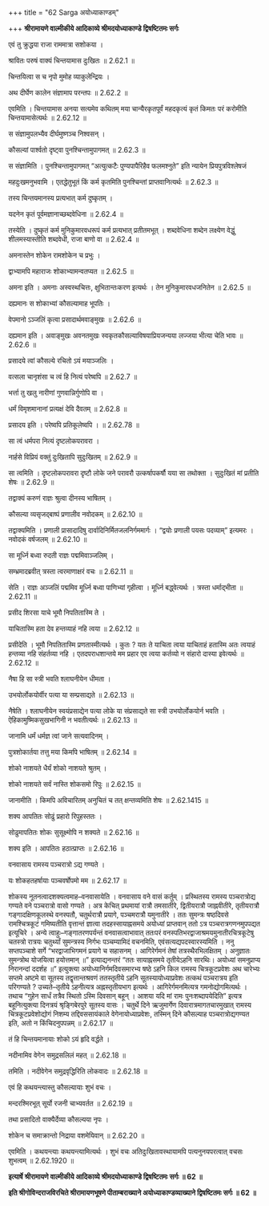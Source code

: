 +++
title = "62 Sarga अयोध्याकाण्डम्"

+++
**श्रीरामायणे वाल्मीकीये आदिकाव्ये श्रीमदयोध्याकाण्डे द्विषष्टितमः सर्गः**

एवं तु क्रुद्धया राजा राममात्रा सशोकया ।

श्रावितः परुषं वाक्यं चिन्तयामास दुःखितः ॥ 2.62.1 ॥

चिन्तयित्वा स च नृपो मुमोह व्याकुलेन्द्रियः ।

अथ दीर्घेण कालेन संज्ञामाप परन्तपः ॥ 2.62.2 ॥

एवमिति । चिन्तयामास अनया सत्यमेव कथितम् मया चान्यैरकृतपूर्वं महदकृत्यं कृतं किमतः परं करोमीति चिन्तयामासेत्यर्थः ॥ 2.62.12 ॥

स संज्ञामुपलभ्यैव दीर्घमुष्णञ्च निश्वसन् ।

कौसल्यां पार्श्वतो दृष्ट्वा पुनश्चिन्तामुपागमत् ॥ 2.62.3 ॥

स संज्ञामिति । पुनश्चिन्तामुपागमत् “अत्युत्कटैः पुण्यपापैरिहैव फलमश्नुते” इति न्यायेन प्रियपुत्रविश्लेषजं

महदुःखमनुभवामि । एतद्धेतुभूतं किं कर्म कृतमिति पुनश्चिन्तां प्राप्तवानित्यर्थः ॥ 2.62.3 ॥

तस्य चिन्तयमानस्य प्रत्यभात् कर्म दुष्कृतम् ।

यदनेन कृतं पूर्वमज्ञानाच्छब्दवेधिना ॥ 2.62.4 ॥

तस्येति । दुष्कृतं कर्म मुनिकुमारवधरूपं कर्म प्रत्यभात् प्रतीतमभूत् । शब्दवेधिना शब्देन लक्ष्येण वेद्धुं शीलमस्यास्तीति शब्दवेधी, राजा बाणो वा ॥ 2.62.4 ॥

अमनास्तेन शोकेन रामशोकेन च प्रभुः ।

द्वाभ्यामपि महाराजः शोकाभ्यामन्वतप्यत ॥ 2.62.5 ॥

अमना इति । अमनाः अस्वस्थचित्तः, क्षुभितान्तःकरण इत्यर्थः । तेन मुनिकुमारवधजनितेन ॥ 2.62.5 ॥

दह्यमानः स शोकाभ्यां कौसल्यामाह भूपतिः ।

वेपमानो ऽञ्जलिं कृत्वा प्रसादार्थमवाङ्मुखः ॥ 2.62.6 ॥

दह्यमान इति । अवाङ्मुखः अवनतमुखः स्वकृतकौसल्याविषयाप्रियजन्यया लज्जया भीत्या चेति भावः ॥ 2.62.6 ॥

प्रसादये त्वां कौसल्ये रचितो ऽयं मयाञ्जलिः ।

वत्सला चानृशंसा च त्वं हि नित्यं परेष्वपि ॥ 2.62.7 ॥

भर्त्ता तु खलु नारीणां गुणवान्निर्गुणोपि वा ।

धर्मं विमृशमानानां प्रत्यक्षं देवि दैवतम् ॥ 2.62.8 ॥

प्रसादय इति । परेष्वपि प्रतिकूलेष्वपि । ॥ 2.62.78 ॥

सा त्वं धर्मपरा नित्यं दृष्टलोकपरावरा ।

नार्हसे विप्रियं वक्तुं दुःखितापि सुदुःखितम् ॥ 2.62.9 ॥

सा त्वमिति । दृष्टलोकपरावरा दृष्टौ लोके जने परावरौ उत्कर्षापकर्षौ यया सा तथोक्ता । सुदुःखितं मां प्रतीति शेषः ॥ 2.62.9 ॥

तद्वाक्यं करुणं राज्ञः श्रुत्वा दीनस्य भाषितम् ।

कौसल्या व्यसृजद्बाष्पं प्रणालीव नवोदकम् ॥ 2.62.10 ॥

तद्वाक्यमिति । प्रणाली प्रासादादिषु दार्वादिनिर्मितजलनिर्गममार्गः । “द्वयोः प्रणाली पयसः पदव्याम्” इत्यमरः । नवोदकं वर्षजलम् ॥ 2.62.10 ॥

सा मूर्ध्नि बध्वा रुदती राज्ञः पद्ममिवाञ्जलिम् ।

सम्भ्रमादब्रवीत् त्रस्ता त्वरमाणाक्षरं वचः ॥ 2.62.11 ॥

सेति । राज्ञः अञ्जलिं पद्ममिव मूर्ध्नि बध्वा पाणिभ्यां गृहीत्वा । मूर्ध्नि बद्ध्वेत्यर्थः । त्रस्ता धर्माद्भीता ॥ 2.62.11 ॥

प्रसीद शिरसा याचे भूमौ निपतितास्मि ते ।

याचितास्मि हता देव हन्तव्याहं नहि त्वया ॥ 2.62.12 ॥

प्रसीदेति । भूमौ निपतितास्मि प्रणतास्मीत्यर्थः । कुतः ? यतः ते याचिता त्वया याचिताहं हतास्मि अतः त्वयाहं हन्तव्या नहि संहर्तव्या नहि । एतदपराधशान्तये मम प्रहार एव त्वया कर्तव्यो न संहारो दास्या इवेत्यर्थः ॥ 2.62.12 ॥

नैषा हि सा स्त्री भवति श्लाघनीयेन धीमता ।

उभयोर्लोकयोर्वीर पत्या या सम्प्रसाद्यते ॥ 2.62.13 ॥

नैषेति । श्लाघनीयेन स्वयंप्रसाद्येन पत्या लोके या संप्रसाद्यते सा स्त्री उभयोर्लोकयोर्न भवति । ऐहिकामुष्मिकसुखभागिनी न भवतीत्यर्थः ॥ 2.62.13 ॥

जानामि धर्मं धर्मज्ञ त्वां जाने सत्यवादिनम् ।

पुत्रशोकार्तया तत्तु मया किमपि भाषितम् ॥ 2.62.14 ॥

शोको नाशयते धैर्यं शोको नाशयते श्रुतम् ।

शोको नाशयते सर्वं नास्ति शोकसमो रिपुः ॥ 2.62.15 ॥

जानामीति । किमपि अविचारितम् अनुचितं च तत् क्षन्तव्यमिति शेषः ॥ 2.62.1415 ॥

शक्य आपतितः सोढुं प्रहारो रिपुहस्ततः ।

सोढुमापतितः शोकः सुसूक्ष्मोपि न शक्यते ॥ 2.62.16 ॥

शक्य इति । आपतितः हठात्प्राप्तः ॥ 2.62.16 ॥

वनवासाय रामस्य पञ्चरात्रो ऽद्य गण्यते ।

यः शोकहतहर्षायाः पञ्चवर्षोपमो मम ॥ 2.62.17 ॥

शोकस्य नूतनत्वादशक्यत्वमाह–वनवासायेति । वनवासाय वने वासं कर्तुम् । प्रस्थितस्य रामस्य पञ्चरात्रोद्य गण्यते वने पञ्चरात्रो वासो गण्यते । अत्र केचित् प्रथमायां रात्रौ तमसातीरे, द्वितीयरात्रौ जाह्नवीतीरे, तृतीयरात्रौ गङ्गादक्षिणकूलस्थे वनस्पतौ, चतुर्थरात्रौ प्रयागे, पञ्चमरात्रौ यमुनातीरे । ततः सुमन्त्रः षष्ठदिवसे रामश्चित्रकूटं गमिष्यतीति वृत्तान्तं ज्ञात्वा तदहस्सायाह्नसमये अयोध्यां प्राप्तवान् ततो ऽत्र पञ्चरात्रगणनमुपपद्यत इत्यूचिरे । अन्ये त्वाहुः–गङ्गातरणपर्यन्तं वनवासत्वाभावात् ततःपरं वनस्पतिभरद्वाजाश्रमयमुनातीरचित्रकूटेषु चतस्त्रो रात्रयः चतुर्थ्यां सुमन्त्रस्य निर्गभः पञ्चम्यामिदं वचनमिति, एवंसत्यद्यपदस्वारस्यमिति । ननु सप्तपञ्चाशे सर्गे “भरद्वाजाभिगमनं प्रयागे च सहासनम् । आगिरेर्गमनं तेषां तत्रस्थैरभिलक्षितम् । अनुज्ञातः सुमन्त्रोथ योजयित्वा हयोत्तमान् ॥” इत्याद्यनन्तरं “ततः सायाह्नसमये तृतीयेऽहनि सारथिः। अयोध्यां समनुप्राप्य निरानन्दां ददर्शह ॥” इत्युक्त्या अयोध्यानिर्गमदिवसमारभ्य षष्ठे ऽहनि किल रामस्य चित्रकूटप्रवेशः अथ चारेभ्यः सप्तमे अष्टमे वा सूतस्य तद्वृत्तान्तश्रवणं ततस्तृतीये ऽहनि सूतस्यायोध्याप्रवेशः तत्कथं पञ्चरात्रय इति परिगण्यते ? उच्यते–तृतीये ऽहनीत्यत्र अह्नस्तृतीयभाग इत्यर्थः । आगिरेर्गमनमित्यत्र गमनोद्योगमित्यर्थः । तथाच “गुहेन सार्धं तत्रैव स्थितो ऽस्मि दिवसान् बहून् । आशया यदि मां रामः पुनःशब्दापयेदिति” इत्यत्र बहूनित्युक्त्या दिनत्रयं श्रृङ्गिबेरपुरे सूतस्य वासः । चतुर्थे दिने ऋजुमार्गेण दिवारात्रमागतचारमुखात् रामस्य चित्रकूटप्रवेशोद्योगं निशम्य तद्दिवससायंकाले वेगेनायोध्याप्रवेशः, तस्मिन् दिने कौसल्याह पञ्चरात्रोद्यगण्यत इति, अतो न किंचिदनुपपन्नम् ॥ 2.62.17 ॥

तं हि चिन्तयमानायाः शोको ऽयं हृदि वर्द्धते ।

नदीनामिव वेगेन समुद्रसलिलं महत् ॥ 2.62.18 ॥

तमिति । नदीवेगेन समुद्रवृद्धिरिति लोकवादः ॥ 2.62.18 ॥

एवं हि कथयन्त्यास्तु कौसल्यायाः शुभं वचः ।

मन्दरश्मिरभूत् सूर्यो रजनी चाभ्यवर्तत ॥ 2.62.19 ॥

तथा प्रसादितो वाक्यैर्देव्या कौसल्यया नृपः ।

शोकेन च समाक्रान्तो निद्राया वशमेयिवान् ॥ 2.62.20 ॥

एवमिति । कथयन्त्याः कथयन्त्यामित्यर्थः । शुभं वचः अतिदुःखितावस्थायामपि पत्यनुनयपरत्वात् वचसः शुभत्वम् ॥ 2.62.1920 ॥

**इत्यार्षे श्रीरामायणे वाल्मीकीये आदिकाव्ये श्रीमदयोध्याकाण्डे द्विषष्टितमः सर्गः ॥ 62 ॥**

**इति श्रीगोविन्दराजविरचिते श्रीरामायणभूषणे पीताम्बराख्याने अयोध्याकाण्डव्याख्याने द्विषष्टितमः सर्गः ॥ 62 ॥**
